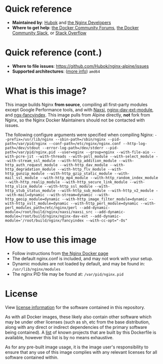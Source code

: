 # Quick reference
- **Maintained by**: [Hubok](https://github.com/Hubok) and [the Nginx Developers](https://trac.nginx.org/nginx/browser)
- **Where to get help**: [the Docker Community Forums](https://forums.docker.com/), [the Docker Community Slack](https://dockr.ly/slack), or [Stack Overflow](https://stackoverflow.com/search?tab=newest&q=docker)

# Quick reference (cont.)
- **Where to file issues**: https://github.com/Hubok/nginx-alpine/issues
- **Supported architectures**: ([more info](https://github.com/docker-library/official-images#architectures-other-than-amd64)) `amd64`

# What is this image?
This image builds Nginx **from source**, compiling all first-party modules except Google Performance tools, and with [Naxsi](https://github.com/nbs-system/naxsi), [nginx-dav-ext-module](https://github.com/arut/nginx-dav-ext-module), and [ngx-fancyindex](https://github.com/aperezdc/ngx-fancyindex). This image pulls from Alpine directly, **not** fork from Nginx, so the Nginx Docker Maintainers should not be contacted with issues.

The following configure arguments were specified when compiling Nginx:
`--prefix=/usr/lib/nginx --sbin-path=/sbin/nginx --pid-path=/var/pid/nginx --conf-path=/etc/nginx/nginx.conf --http-log-path=/dev/stdout --error-log-path=/dev/stderr --pid-path=/var/pid/nginx.pid --user=nginx --group=nginx --with-file-aio --with-pcre-jit --with-threads --with-poll_module --with-select_module --with-stream_ssl_module --with-http_addition_module --with-http_auth_request_module --with-http_dav_module --with-http_degradation_module --with-http_flv_module --with-http_gunzip_module --with-http_gzip_static_module --with-mail_ssl_module --with-http_mp4_module --with-http_random_index_module --with-http_realip_module --with-http_secure_link_module --with-http_slice_module --with-http_ssl_module --with-http_stub_status_module --with-http_sub_module --with-http_v2_module --with-mail=dynamic --with-stream=dynamic --with-http_geoip_module=dynamic --with-http_image_filter_module=dynamic --with-http_xslt_module=dynamic --with-http_perl_module=dynamic --with-perl_modules_path=/etc/nginx/perl --add-dynamic-module=/root/build/nginx/naxsi/naxsi_src --add-dynamic-module=/root/build/nginx/nginx-dav-ext --add-dynamic-module='/root/build/nginx/fancyindex --with-cc-opt="-Os"`

# How to use this image
- Follow instructions from [the Nginx Docker page](https://hub.docker.com/repository/docker/hubok/nginx-alpine/general)
- The default nginx.conf is included, and may not work with your setup.
- Dynamic modules are not loaded by default, and may be found in: `/usr/lib/nginx/modules`
- The nginx PID file may be found at: `/var/pid/nginx.pid`

# License
View [license information](https://github.com/Hubok/nginx-alpine/blob/master/LICENSE) for the software contained in this repository.

As with all Docker images, these likely also contain other software which may be under other licenses (such as sh, etc from the base distribution, along with any direct or indirect dependencies of the primary software being contained). A [list](https://github.com/Hubok/nginx-alpine/blob/master/NOTICE) of known projects that are built by this Dockerfile is available, however this list is by no means exhaustive.

As for any pre-built image usage, it is the image user's responsibility to ensure that any use of this image complies with any relevant licenses for all software contained within.
